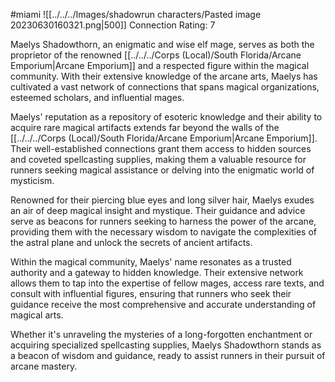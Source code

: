 #miami
![[../../../Images/shadowrun characters/Pasted image 20230630160321.png|500]]
Connection Rating: 7

Maelys Shadowthorn, an enigmatic and wise elf mage, serves as both the proprietor of the renowned [[../../../Corps (Local)/South Florida/Arcane Emporium|Arcane Emporium]] and a respected figure within the magical community. With their extensive knowledge of the arcane arts, Maelys has cultivated a vast network of connections that spans magical organizations, esteemed scholars, and influential mages.

Maelys' reputation as a repository of esoteric knowledge and their ability to acquire rare magical artifacts extends far beyond the walls of the [[../../../Corps (Local)/South Florida/Arcane Emporium|Arcane Emporium]]. Their well-established connections grant them access to hidden sources and coveted spellcasting supplies, making them a valuable resource for runners seeking magical assistance or delving into the enigmatic world of mysticism.

Renowned for their piercing blue eyes and long silver hair, Maelys exudes an air of deep magical insight and mystique. Their guidance and advice serve as beacons for runners seeking to harness the power of the arcane, providing them with the necessary wisdom to navigate the complexities of the astral plane and unlock the secrets of ancient artifacts.

Within the magical community, Maelys' name resonates as a trusted authority and a gateway to hidden knowledge. Their extensive network allows them to tap into the expertise of fellow mages, access rare texts, and consult with influential figures, ensuring that runners who seek their guidance receive the most comprehensive and accurate understanding of magical arts.

Whether it's unraveling the mysteries of a long-forgotten enchantment or acquiring specialized spellcasting supplies, Maelys Shadowthorn stands as a beacon of wisdom and guidance, ready to assist runners in their pursuit of arcane mastery.